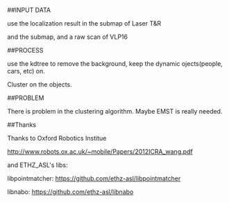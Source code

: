 ##INPUT DATA

use the localization result in the submap of Laser T&R

and the submap, and a raw scan of VLP16

##PROCESS

use the kdtree to remove the background, keep the dynamic ojects(people, cars, etc) on.

Cluster on the objects.

##PROBLEM

There is problem in the clustering algorithm. Maybe EMST is really needed. 

##Thanks

Thanks to Oxford Robotics Institue 

http://www.robots.ox.ac.uk/~mobile/Papers/2012ICRA_wang.pdf

and ETHZ_ASL's libs:

libpointmatcher:   https://github.com/ethz-asl/libpointmatcher

libnabo:   https://github.com/ethz-asl/libnabo



